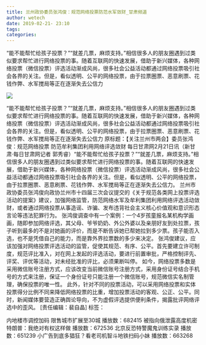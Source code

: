 ```yaml
---
title: 兰州政协委员张鸿俊：规范网络投票防范水军敛财_甘肃频道
author: wetech
date: 2019-02-21- 23:10
tags: 
categories: 
---
```

“能不能帮忙给孩子投票？”“就差几票，麻烦支持。”相信很多人的朋友圈遇到过类似要求帮忙进行网络投票的事。随着互联网的快速发展，借助于新兴媒体，各种网络投票（微信投票）评选活动渐成风尚，很多社会公益活动都通过网络投票吸引社会各界的关注。但是，看似透明、公平的网络投票，由于拉票圈票、恶意刷票、花钱作弊、水军搅局等正在逐渐失去公信力
<!-- more -->
                
<img align="center" border="0" src="http://p2.ifengimg.com/a/2016/0810/204c433878d5cf9size1_w16_h16.png" />
                
                
            
“能不能帮忙给孩子投票？”“就差几票，麻烦支持。”相信很多人的朋友圈遇到过类似要求帮忙进行网络投票的事。随着互联网的快速发展，借助于新兴媒体，各种网络投票（微信投票）评选活动渐成风尚，很多社会公益活动都通过网络投票吸引社会各界的关注。但是，看似透明、公平的网络投票，由于拉票圈票、恶意刷票、花钱作弊、水军搅局等正在逐渐失去公信力
原标题：【关注兰州市两会】委员张鸿俊：规范网络投票 防范牟利集团利用网络评选敛财
每日甘肃网2月21日讯（新甘肃·每日甘肃网记者 郭秀睿）“能不能帮忙给孩子投票？”“就差几票，麻烦支持。”相信很多人的朋友圈遇到过类似要求帮忙进行网络投票的事。随着互联网的快速发展，借助于新兴媒体，各种网络投票（微信投票）评选活动渐成风尚，很多社会公益活动都通过网络投票吸引社会各界的关注。但是，看似透明、公平的网络投票，由于拉票圈票、恶意刷票、花钱作弊、水军搅局等正在逐渐失去公信力。
兰州市政协委员张鸿俊向政协兰州市十四届三次会议提交的《关于规范各类网上投票评选活动的提案》建议，加强网络监管，防范网络水军及牟利集团利用网络评选活动敛财，或者通过网络投票从事造谣、诈骗、发布违背社会主义核心价值观和意识形态言论等违法犯罪行为。
张鸿俊调查中有一个案例：一个4岁孩童报名某机构学画画，随即参加网络评选，其父母、爷爷奶奶、外公外婆以及亲朋好友到处拉票，孩子听到最多的不是对她画的评价，而是不断告诉她已帮她拉到多少票。孩子能否入选，也不是凭借自己的能力，而是靠外界拉票数的多少来决定。
张鸿俊建议，应该加强对网络投票评选活动的监管，促使其规范、有序、公平。首先要建立许可制度，规范评比准入，对在网上发起的评选活动，要进行前置审批，严格控制评先、评奖、评优等活动，对未经批准的评比，必须果断叫停。
如今，网络投票多数是采用微信账号注册方式，应该改变当前微信账号注册方式，采用身份证号结合手机号的方式来注册，保证一个身份证号只能注册一个微信账号，规范微信实名制管理，确保投票的唯一性。
此外，针对不同的投票活动，可以采用网络投票和实体投票得分比例不同来降低网络投票的比重，增加投票活动的客观、公正、公平。同时，新闻媒体要营造正确舆论导向，不为虚假评选提供便利条件，揭露批评网络评选中的歪风。
[责任编辑：裴自晶]
标签：
 
 
             
内地楼市调控加码 限售城市扩展至30城
播放数：682415
被指向俄泄露高度机密 特朗普：我绝对有权这样做
播放数：672536
北京反恐特警魔鬼训练实录
播放数：651239
小广告到底多猖狂？看老司机智斗地铁扫码小妹
播放数：663268

